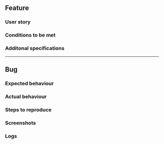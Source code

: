 <!-- Delete the section you aren't using (i.e. either the 'Feature' of 'Bug' section) -->

## Feature

### User story
<!-- What problem is the feature trying to solve? -->

### Conditions to be met
<!-- Define what must be true for the feature to be considered complete -->

### Additonal specifications
<!-- Give some extra specifications if needed like screenshots and designs -->

----

## Bug

### Expected behaviour
<!-- Explain what should happen -->

### Actual behaviour
<!-- Explain what happens instead -->

### Steps to reproduce
<!-- List out how someone else would reproduce this issue -->

### Screenshots
<!-- Image of the bug -->

### Logs
<!-- Insert your error logs formatted in a code block (i.e. use ```) -->
